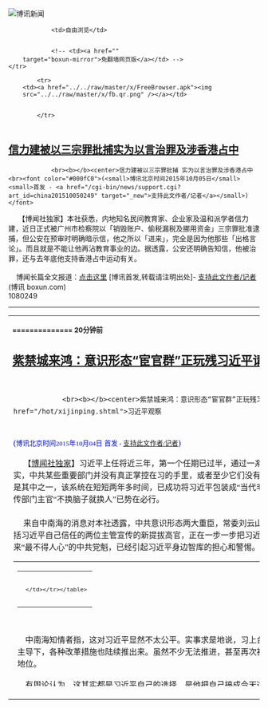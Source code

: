

<img src="../../raw/master/x/logo_40.gif" alt="博讯新闻"/>
<table>
    <tr>
                
                <td>自由浏览</td>
        
        
                <!-- <td><a href=""
        target="boxun-mirror">免翻墙网页版</a></td> -->
    </tr>
    
            <tr>
        <td><a href="../../raw/master/x/FreeBrowser.apk"><img
        src="../../raw/master/x/fb.qr.png" /></a></td>

        
            </tr>
</table>
<h2>
	<a href="http://www.boxun.com/news/gb/china/2015/10/201510050249.shtml" target="boxun-mirror">信力建被以三宗罪批捕实为以言治罪及涉香港占中</a>
</h2>
<p><tr>
<td class="F11" colspan="2" style="line-height:18pt; font-family:宋体; font-size: 12pt;padding:10px;border-top:0"> 

                <br><b></b><center>信力建被以三宗罪批捕 实为以言治罪及涉香港占中<br><font color="#000fC0">(<small>博讯北京时间2015年10月05日</small> <small>首发 - <a href="/cgi-bin/news/support.cgi?art_id=china201510050249" target="_new">支持此文作者/记者</a></small>)</font>
</center>
                <!--bodystart-->      【博闻社独家】本社获悉，内地知名民间教育家、企业家及温和派学者信力建，近日正式被广州市检察院以「销毁账户、偷税漏税及挪用资金」三宗罪批准逮捕，但公安在预审时明确暗示信，他之所以「进来」，完全是因为他那些「出格言论」。而且就是不能让他再沾教育事业的边。据透露，公安还明确告知信，他被治罪，还与去年底他支持香港占中运动有关。<br>
    <br>
    博闻长篇全文报道：<a href="http://bowenpress.com/news/bowen_23964.html">点击这里</a>
 [博讯首发,转载请注明出处]- <a href="/cgi-bin/news/support.cgi?art_id=china201510050249" target="_new">支持此文作者/记者</a><!--bodyend-->(博讯 boxun.com) <br><!----> 1080249       
<hr>
<table width="620"><tr><td>
<b></p>
<p>
	<small> ============== 20分钟前</small>
</p><h2>
	<a href="http://www.boxun.com/news/gb/china/2015/10/201510042159.shtml" target="boxun-mirror">紫禁城来鸿：意识形态“宦官群”正玩残习近平请看博讯热点：习近平观察</a>
</h2>
<p><tr>
<td class="F11" colspan="2" style="line-height:18pt; font-family:宋体; font-size: 12pt;padding:10px;border-top:0"> 

                <br><b></b><center>紫禁城来鸿：意识形态“宦官群”正玩残习近平<br><font color="blue" size="2">请看博讯热点：<a href="/hot/xijinping.shtml">习近平观察
</a></font><br><font color="#000fC0">(<small>博讯北京时间2015年10月04日</small> <small>首发 - <a href="/cgi-bin/news/support.cgi?art_id=china201510042159" target="_new">支持此文作者/记者</a></small>)</font>
</center>
                <!--bodystart-->      【<a href="http://bowenpress.com/news/bowen_23609.html">博闻社独家</a>】习近平上任将近三年，第一个任期已过半，通过一系列大刀阔斧式动作，似乎已大权在握，颇有“强势君主”之势，但其实，中共某些重要部门并没有真正掌控在习的手里，或者至少它们没有按习的思路配合贯彻新朝纲，而是帮倒忙式的添乱。比如宣传系统就是其中之一，该系统在短短两年多时间，已成功将习近平包装成“当代毛泽东”的化身，使习正向背离现代文明之路越走越远。对习来说，宣传部门主官“不换脑子就换人”已势在必行。<br>
    <br>
     来自中南海的消息对本社透露，中共意识形态两大重臣，常委刘云山和政治局委员、中宣部长刘奇葆，加上把持新华社的蔡名照，甚至包括习近平自己信任的两位主管宣传的新提拔高官，正在一步一步把习近平弄成“千古罪人”，至少目前已经在舆论上把习近平包装成六四以来“最不得人心”的中共党魁，已经引起习近平身边智库的担心和警惕。 
<table cellpadding="4" align="left" border="0" width="300" height="250"><tr><td>
<table cellpadding="2" cellspacing="0" border="0"><tr><td align="center" style="line-height:18pt; font-family:宋体; font-size: 10pt;padding:10px;border-top:0">

<!-- boxun.com_300x250_article-embed_chinese -->

<!-- boxun.com_300x250_article-embed_chinese -->
<div id="box006">
<script type="text/javascript">

</script>
</div>


     </td></tr></table>
</td></tr></table>
<br>
                       <br>
    中南海知情者指，这对习近平显然不太公平。实事求是地说，习上台以来严厉惩治贪污腐败，副部以上的老虎就抓了120多位，在他的主导下，各种改革措施也陆续推出来。虽然不少无法推进，甚至再次被利益集团劫持，但习近平还是不应该沦落到当今国际舆论中的小丑地位。<br>
    <br>
    有舆论认为，这其实都是习近平自己的选择，是他把自己搞成今天这副外强中干、名是改革开放实为毛泽东再世的样子，是咎由自取。不过，有接近习身边智库的知情者指，高层有不少严重违背民意、脱离现实的做法，其实是宣传部门自做主张搞出来的，变相让习背黑锅，玩残习近平。只不过，习也无法确定宣传部门的主官们，是惯性使然无心之失，还是有意为之旨在陷习近平于不义。<br>
    <br>
    知情者举例指，习身边有心腹智库认为，宣传部门对习近平的一些宣传吹捧，已经超出了当代国人的接受程度，倒退到40年前毛时代的水平，方式方法、遣词造句充斥溜须拍马之味，在当今时代不但起到效果，可能会适得其反。各种扑天盖地突出习近平的宣传既无技术含量，也无实际内容。一些用词造句直逼当年对毛泽东的吹捧。<br>
    <br>
    有习智库认为，且不说习毛不可同日而语，当今时民智已开，民众的文明程度和政治觉悟程度，又岂能用老套的宣传模式来扯高他们心目中的领袖地位？这样做的唯一作用是踩踏习近平，让他成为一介小丑式人物，“宣传部门不可能不知道这样做的后果，但为什么明知而要故意为之？”<br>
    <br>
     知情者指，今年以来，习近平被宣传部门塑造成极端的左棍与毛派，压制言论自由的刽子手。但门出台一系列规定，不放过最温和的批评者，甚至连那些“小骂大帮忙”的体制内开明人士都开始进行封杀，弄得肃杀一片。“习要求舆论不能失控是肯定的，但以这种方式控制舆论，岂不是等于政治自杀？”知情者引习智库指，所谓要求“守土有责”，是希望他们用脑筋、新思维、找到新办法，但没想到他们除了老一套还是老一套。“无怪乎习老板有时生气，会怒斥‘蠢！愚！’”<br>
    <br>
    知情者指，最近一段时间，连体制内的健康力量都开始质疑习近平是否在“向左转”，或者他本来就是毛泽东的徒子徒孙。习智库认为，这可能也正是主管宣传的官员，尤其是中宣部长刘奇葆、新华社长蔡名照所乐于看到的。“他们能力有限，又很在乎自己的乌纱，采取宁左勿右的传统手法，应付习近平。”<br>
    <br>
    知情者引习智库认为，宣传部门的主官利用习近平的头脑发热，极度控制舆论，在短短两年多时间，让中国的知识界和文化对习近平感到寒心，对习要退回到极权毛时代的做法感到害怕，这样搞下去几乎可以肯定，习近平第一个任期结束，中国的思想文化界不但没有春天，只会是万马齐喑，知识界或道路以目。<br>
    <br>
     这种情况至少在国际舆论上已经反映出来了，尽管宣传部门净选一些西方吹捧中国和中国领导人的好听的东西对内传播，但大家都明白，习近平在国际上已经失去上台初的光环。这次习近平对美国进行国事访问，美方历数的人权问题，包括律师被肃整、打压不同政见人士等，使习近平受到的压力，比前任胡锦涛、江泽民受到的压力还要大。<br>
    <br>
    知情者指，中共宣传部门利用极端左派，把持话语权，垄断甚至劫持、歪曲对习近平各项政策与思想的解读。最显著的例子的就是对“中国梦”与“二十四字社会主义核心价值观”的解读，宣传部门先后花费上百亿在全国推广，结果一些使用的人，竟然是极端左派与投机分子，甚至是对邓小平、习仲勋改革元老们怀仇视的。<br>
    <br>
    中宣部对“中国梦”与“二十四字社会主义核心价值观”的解读和宣讲，竟然是由被内地社会视为极左势力一清、司马平邦、刘加民、司马南这些人，他们把这两大理论扭曲，对其中所含的公平、自由、法治、民主进行歪曲、诬蔑与侮辱。宣传部门主管对此视若无闻，于是，习近平的这两个理论，被标贴成为幼稚可笑、肤浅之极的笑话。<br>
    <br>
    弊端还不止这些。对网络舆论的控制也是十分落后愚昧，利用所谓“群众”对言论稍微不合他们意的公知与线民进行围攻、举报，然后宣传部门及时地在“群众举报下”对敢言者进行打击报复。甚至创造发明了让“问题人士”未经审判就先在央视镜头下“认错认罪”的严重违反法律的做法。受到中外法律界和社会各界的严重质疑和垢病。<br>
    <br>
     宣传部门对舆论的控制还得到了公安国保等“专政维稳力量”的配合。宣传与政法双剑合璧，一方控制舆论，江胡时代可以公开讨论的议题全部变成敏感话题，一方面，公安加紧抓捕言论犯罪分子，并以各种名目迫害知识份子，几乎达到了习仲勋因一本小说受到十多年迫害以来最严厉的程度。<br>
    <br>
    知情者指，习近平要做大事，控制舆论是可以理解的，但控制到这个程度，恐怕是海内外稍微有良心有知识有眼光者所难以接受。现在海内外知识界愿意为习近平的中国梦背书者越来越少，对此习本人当然不知道，因为掌管宣传的宦官们为他营造了“顺天时报”：把网上所有不利的言论全部删除，让习近平以为全国人民越来越爱戴他了！ <br>
    <br>
    知情者表示，习近平身边的智库们是清醒的，他们相信以习的能力，可以达到邓小平甚至毛泽东那样的历史地位，但他们不希望习重蹈毛泽东的覆辙，问题是，他们对习本人的影响也是有限的，原因就在于在习和这些智库门之间，横亘着刘云山、刘奇葆、蔡名照这些重要宦官，“也许习是清醒的，只是无奈于暂时无法取代他们，所以外界有理由相信，宣传系统‘不换脑子就换人’的那一天，很快将会来到。”
 [博讯首发,转载请注明出处]- <a href="/cgi-bin/news/support.cgi?art_id=china201510042159" target="_new">支持此文作者/记者</a><!--bodyend-->(博讯 boxun.com) <br><!----> 2192159       
<hr>
<table width="620"><tr><td>
<b></p>
<p>
	<small> ============== 1天前</small>
</p><h2>
	<a href="http://www.boxun.com/news/gb/china/2015/10/201510020951.shtml" target="boxun-mirror">中共军改：四大战区指挥中心确定习近平重新点将全军将领请看博讯热点：习近平观察</a>
</h2>
<p><tr>
<td class="F11" colspan="2" style="line-height:18pt; font-family:宋体; font-size: 12pt;padding:10px;border-top:0"> 

                <br><b></b><center>中共军改：四大战区指挥中心确定 习近平重新点将全军将领<br><font color="blue" size="2">请看博讯热点：<a href="/hot/xijinping.shtml">习近平观察
</a></font><br><font color="#000fC0">(<small>博讯北京时间2015年10月02日</small> <small>首发 - <a href="/cgi-bin/news/support.cgi?art_id=china201510020951" target="_new">支持此文作者/记者</a></small>)</font>
</center>
                <!--bodystart-->      【博闻社独家】中共军队改革步伐声再度响起。军方消息人士对本社透露，因习近平出访美国一度放缓的军队改革进程将再度加快，军委四总部、七大军区已做好了「打散重组」的准备。全军中高级将领正接受军纪委的统一清查和审计，再交军委主席习近平重新点将任命。全国四大战区范围和指挥所所在地已确定。全军情报机构将收归总部统一指挥。<br>
    <img src="/news/images/2015/10/201510020951china1.jpg" alt="中共军改：四大战区指挥中心确定 习近平重新点将全军将领"><p><br>
    军方消息人士对本社指，军改方案在9月中已下发至各大军区、各兵种和武警总部，由于受到一些阻力，以及军委主席习近平要对美国进行国事访问，方案没有继续往下传达。但习外访任务结束后，中央军委深改小组已决定，十.一国庆长假一过，军改方案将在更广的范围内传达，甚至不排除对社会公布。<br>
    <br>
    消息指，军改最重要的是人事安排，也是全军将领最关注的问题。这将是一次由习近平主席亲自操盘、没有任何外来阻力和影响力的大洗牌，目前全军中高级将领正接受军纪委和总政治部联合清查和审计，这项工作将在今年十一月前完成，然后通过审查的将领名单将提交中央军委深改小组，由军委领导考虑具体任职。<br>
    <br>
    <img src="/news/images/2015/10/201510020951china2.jpg" alt="中共军改：四大战区指挥中心确定 习近平重新点将全军将领"></p>
<p><br>
    此次军改，也是习近平对全军将领重新任命点将的过程<br>
    <br>
    消息指，习近平在9.3大阅兵上宣告裁军30万后，对军队内部特别是军官群体确产生了一些消极的影响，为此中央军委已下发了通知，明确此波裁军的军官，以适龄退休退役为主，尽量减少中青年干部军官的流失，以保证军队的年轻化和战斗力。<br>
    <br>
    据了解，七大军区撤消后全国划分为东、西、南、北四大战区，战区的管辖范围和指挥部所在地已确定，其中，东部战区辖原南京军区、济南军区范围，指挥所设在南京。西部战区辖原兰州军区、成都军区范围，指挥所设在成都。南部战区辖原广州军区及南京军区部份范围，指挥所在广州。北部战区辖原沈阳军区和北京军区范围，指挥中心在北京。<br>
    <br>
    本社早前已披露，四大战区并不管部队，所有军队平时都由总部指挥，即陆军总部、海军总部和空军总部，三军总部分别成立自己的军种指挥司令部，但战区设联合司令部，战时则由联合司令部对辖区的陆海空三军指挥调度，将部队平时的军种建设和作战的联合使用分开。<br>
    <br>
    消息指，军改方案同时明确，改革后军队的情报机构将收权，统一由军委总部领导，改变现在总参、总政、总装以及各大军区都有情报部门，都在从事情报收集工作、政出多头的局面。<br>
    <img src="/news/images/2015/10/201510020951china3.jpg" alt="中共军改：四大战区指挥中心确定 习近平重新点将全军将领"></p>
<p><br>
    至于中央军委原有四总部，现已明确总后勤部和总装备部合并，更名为后勤保障部。总参谋部将仿照美国的参谋长联席会议，升格为由各兵种将领组成、为中央军委主席提供决策参考的军事智囊式机构。军委原有的各部，变为中央军委机关的内设职能部门(作战部、政治部、后勤部)，不作为―个层级。<br>
    <br>
    军方消息指，这次军改核心重任是军委总部的变革，而总部又是高级将领云集之地，改革必定触动大部份将领的利益，遇到阻力是可以想象的。为此，《解放军报》9月29日专门发表评论员文章《改革，主动轮要带动从动轮》，明确提出这次军队改革不是小修小补，而是军队管理和作战的中枢神经大变革。<br>
    <br>
    评论指，这次深化国防和军队改革千头万绪，但领导指挥体制是重中之重。现代战争需要高效的指挥体制。这次改革把领导指挥体制作为重点，重在优化军委总部领导机关职能配置和机构设置，重在完善各军兵种领导管理体制，重在调整机关职能、指挥权限、组织结构、部门利益，解决的是脖子以上的问题。<br>
    <br>
    文章警告，改革阵痛和震荡效应将会逐步显现。各级机关和领导干部要带头听从指挥、服从命令，带头顾全大局、维护团结，带头恪尽职守、遵规守纪，以实际行动营造理解改革、支持改革、参与改革的良好氛围，确保改革顺利推进，努力向党和人民交出一份合格答卷。
 [博讯首发,转载请注明出处]- <a href="/cgi-bin/news/support.cgi?art_id=china201510020951" target="_new">支持此文作者/记者</a><!--bodyend-->(博讯 boxun.com) <br><!-- http://upload.bx.tl/news/temp13/201510011749521.jpg http://upload.bx.tl/news/temp13/201510011749522.jpg http://upload.bx.tl/news/temp13/201510011749523.jpg--> 350951       
</p>
<hr>
<table width="620"><tr><td>
<b></p>
<p>
	<small> ============== 3天前</small>
</p><h2>
	<a href="http://www.boxun.com/news/gb/china/2015/10/201510010059.shtml" target="boxun-mirror">独家:广西爆炸为报复嫌犯曾被劳教真容曝光(含视频)请看博讯热点：爆炸等天灾人祸</a>
</h2>
<p><tr>
<td class="F11" colspan="2" style="line-height:18pt; font-family:宋体; font-size: 12pt;padding:10px;border-top:0"> 

                <br><b></b><center>独家:广西爆炸为报复 嫌犯曾被劳教真容曝光(含视频)<br><font color="blue" size="2">请看博讯热点：<a href="/hot/explosion.shtml">爆炸等天灾人祸
</a></font><br><font color="#000fC0">(<small>博讯北京时间2015年10月01日</small> <small>首发 - <a href="/cgi-bin/news/support.cgi?art_id=china201510010059" target="_new">支持此文作者/记者</a></small>)</font>
</center>
                <!--bodystart-->      【博闻社独家】广西柳州柳城县今日发生连环爆炸案，导致至少60死伤。本报获悉，连环爆炸的嫌犯是当地人，壮族，33岁，曾被当局送劳教，出来后大报复，针对政府、公共机构等，已被当局拘捕。至于其作案报复的具体动机，有消息指与当局强拆有关。本社正继续了解中。因明天即中共建政66周年庆典，加上案涉报复官方，中宣部今晚下令各媒体把本案从网站头条全部撤下，严禁炒作。<br>
    <br>
     本社获悉，嫌犯共制作了70多个邮包炸弹，通过申通快递邮寄，使用了触发式的引爆装置，即只要打开邮包即会爆炸，结果只有17个被打开引爆，其余因没被打开，以及当地公安及时用手机短信等通知市民，没致爆炸。这些邮包炸弹现已被当地公安收缴。嫌犯作案后并没逃跑，而是在家坐以待捕。 
<table cellpadding="4" align="left" border="0" width="300" height="250"><tr><td>
<table cellpadding="2" cellspacing="0" border="0"><tr><td align="center" style="line-height:18pt; font-family:宋体; font-size: 10pt;padding:10px;border-top:0">

<!-- boxun.com_300x250_article-embed_chinese -->

<!-- boxun.com_300x250_article-embed_chinese -->
<div id="box006">
<script type="text/javascript">

</script>
</div>


     </td></tr></table>
</td></tr></table>
<br>
                       <br>
    本社获悉，33岁的韦姓嫌犯前不久刚从劳教中心获释，他被捕后已向公安坦承，制造此次惊天大事件是要报复当局以及司法不公。本社消息未能透露韦男所遇冤案为何，但当地有网民在微博透露，柳城县为搞城市建设修广场，早前大肆强拆民居，曾遭民众暴力抗拒，后有部份人被当局司法制裁。肇事者或为其中之一。<br>
    <br>
    据了解，由于案件敏感，又是国庆节前夕，北京当局高度关注，公安部刑侦局今天傍晚即派员飞广西，会同广西公安厅刑侦人员赴柳城了解案情，公安部同时通告各地公安部门，国庆前夕要加强戒备防范，切实做好国庆节安全防范工作。<br>
    <br>
     而中宣部今天傍晚紧急通告各地各网站：<b>关于广西柳城县爆炸一事，只允许转发新华社等权威媒体消息，不得自采自编，不得编发微博微信消息、不得开设专题、不得视频直播，违者立即纠正，一律删除。新闻客户端、手机WAP网站照此执行。互动环节一律不得炒作、集纳、推荐。</b><br>
    <br>
    <a href="http://bowenpress.com/news/bowen_23137.html">博闻社全文报道</a><br>
    <br>
    －
 [博讯首发,转载请注明出处]- <a href="/cgi-bin/news/support.cgi?art_id=china201510010059" target="_new">支持此文作者/记者</a><!--bodyend-->(博讯 boxun.com) <br><!----> 4870059       
<hr>
<table width="620"><tr><td>
<b></p>
<p>
	<small> ============== 4天前</small>
</p><h2>
	<a href="http://www.boxun.com/news/gb/intl/2015/09/201509301120.shtml" target="boxun-mirror">王兰青遭欢迎习近平的队伍殴打反被当作精神病请看博讯热点：习近平访美</a>
</h2>
<p><tr>
<td class="F11" colspan="2" style="line-height:18pt; font-family:宋体; font-size: 12pt;padding:10px;border-top:0"> 

                <br><b></b><center>王兰青遭欢迎习近平的队伍殴打 反被当作精神病<br><font color="blue" size="2">请看博讯热点：<a href="/hot/xjpvisitingUSA.shtml">习近平访美
</a></font><br><font color="#000fC0">(<small>博讯北京时间2015年9月30日</small> <small>首发 - <a href="/cgi-bin/news/support.cgi?art_id=intl201509301120" target="_new">支持此文作者/记者</a></small>)</font>
</center>
                <!--bodystart-->      <br>
    <br>
    2015年9月27日中午12点前后，来自河北保定的女访民王兰青在纽约华尔道夫习近平途径之路，误入欢迎习近平的五星红旗的队伍，结果被群起攻击打晕在地。奇怪的是，纽约警察将王兰青上铐，带进了救护车，对打人者未有任何警告和干预。从视频可以看出，王兰青被警察拖起时人事不省，后来才恢复知觉，开始喊口号。警察拖走她时，五星红旗人群哄笑。<br>
    <br>
    博讯记者在9月29日拨打王兰青的姐姐的电话，获知王兰青后来被带到长老会的康奈尔医院，警察甚至给王兰青开了一张传票，但后来在医院却把这场传票弄丢了。<br>
    <br>
    在医院经过检查发现王兰青神经有损伤，由于王兰青说中文，警察听不懂她说话，警察把她当精神病人看待。<br>
    <br>
    为此，28日下午四点，王兰青的姐姐赶到医院后，于28日晚上八点左右将王兰青接了出来。<br>
    <br>
    王兰青的姐姐还向博讯记者透露，在王兰青被打时，欢迎习近平的队伍用五星红旗蒙着王兰青的头打，所以被打晕倒地。<br>
    <br>
    <iframe width="600" height="360" src="https://www.youtube.com/embed/nx-jweQvvew" frameborder="0" allowfullscreen></iframe>
 [博讯首发,转载请注明出处]- <a href="/cgi-bin/news/support.cgi?art_id=intl201509301120" target="_new">支持此文作者/记者</a><!--bodyend-->(博讯 boxun.com) <br><!----> 2591120       
<hr>
<table width="620"><tr><td>
<b></p>
<p>
	<small> ============== 5天前</small>
</p><h2>
	<a href="http://www.boxun.com/news/gb/china/2015/09/201509292318.shtml" target="boxun-mirror">视频、多图：杭州审判中国民主党，维权人士冒雨声援，梁丽婉电动车被抢</a>
</h2>
<p><tr>
<td class="F11" colspan="2" style="line-height:18pt; font-family:宋体; font-size: 12pt;padding:10px;border-top:0"> 

                <br><b></b><center>视频、多图：杭州审判中国民主党，维权人士冒雨声援，梁丽婉电动车被抢<br><font color="#000fC0">(<small>博讯北京时间2015年9月29日</small> <small>首发 - <a href="/cgi-bin/news/support.cgi?art_id=china201509292318" target="_new">支持此文作者/记者</a></small>)</font>
</center>
                <!--bodystart-->     <br>
    <iframe src="https://player.vimeo.com/video/140788003" width="500" height="889" frameborder="0" webkitallowfullscreen mozallowfullscreen allowfullscreen></iframe> <p><a href="https://vimeo.com/140788003">1443531455257</a> from <a href="https://vimeo.com/boxun">boxun</a> on <a href="https://vimeo.com">Vimeo</a>.</p>
<br>
    <br>
    杭州国宝警察绑架金季民<br>
    <br>
    2015年9月29日的上午和下午，杭州市中级人民法院开庭审理中国民主党成员陈树庆和吕耿松颠覆国家政权案。众多的维权人士冒着台风和暴雨前往声援。由于其他民主党成员和从事民主的人士当局早已经提前采取了措施（有的被旅游，有的被控制），只有这些长年为自己案子奔波并且经常得到民主人士帮助的维权人士勇敢地前往。但法院严密控制，不让这些人进去。大家围聚在法院门口，声援抗议。<br>
    <br>
    <img src="/news/images/2015/09/201509292318china1.jpg" alt="视频、多图：杭州审判中国民主党，维权人士冒雨声援，梁丽婉电动车被抢"><p><br>
    <img src="/news/images/2015/09/201509292318china2.jpg" alt="视频、多图：杭州审判中国民主党，维权人士冒雨声援，梁丽婉电动车被抢"></p>
<p><br>
    <img src="/news/images/2015/09/201509292318china3.jpg" alt="视频、多图：杭州审判中国民主党，维权人士冒雨声援，梁丽婉电动车被抢"></p>
<p><br>
    <img src="/news/images/2015/09/201509292318china4.jpg" alt="视频、多图：杭州审判中国民主党，维权人士冒雨声援，梁丽婉电动车被抢"></p>
<p><br>
    <img src="/news/images/2015/09/201509292318china5.jpg" alt="视频、多图：杭州审判中国民主党，维权人士冒雨声援，梁丽婉电动车被抢"></p>
<p><br>
    <img src="/news/images/2015/09/201509292318china6.jpg" alt="视频、多图：杭州审判中国民主党，维权人士冒雨声援，梁丽婉电动车被抢"></p>
<p><br>
    <img src="/news/images/2015/09/201509292318china7.jpg" alt="视频、多图：杭州审判中国民主党，维权人士冒雨声援，梁丽婉电动车被抢"></p>
<p><br>
    <img src="/news/images/2015/09/201509292318china8.jpg" alt="视频、多图：杭州审判中国民主党，维权人士冒雨声援，梁丽婉电动车被抢"></p>
<p><br>
    <br>
    梁丽婉电动车被抢走<br>
    <br>
    在秋涛路的立交桥下面，早已经埋伏在此的交通警察，看见梁丽婉和徐桂珠骑电动车过来,十几个人一拥而上，借口没有带车辆执照，强行将电动车抢走。梁丽婉和徐桂珠见状明白他们是故意找茬，真实用心是阻拦她们前往法院。于是她们不要车辆，冒着风雨步行到法院，与其他维权人士会合。<br>
    <br>
    <img src="/news/images/2015/09/201509292318china9.jpg" alt="视频、多图：杭州审判中国民主党，维权人士冒雨声援，梁丽婉电动车被抢"></p>
<p><br>
    <img src="/news/images/2015/09/201509292318china10.jpg" alt="视频、多图：杭州审判中国民主党，维权人士冒雨声援，梁丽婉电动车被抢"></p>
<p><br>
    <br>
    众人表示，杭州的公安当局真是流氓到家了，非法审判民主人士，又怕别人知道，还要抓人抢车。<br>
    <br>
    `
 [博讯首发,转载请注明出处]- <a href="/cgi-bin/news/support.cgi?art_id=china201509292318" target="_new">支持此文作者/记者</a><!--bodyend-->(博讯 boxun.com) <br><!-- http://upload.bx.tl/news/temp13/201509290705431.jpg http://upload.bx.tl/news/temp13/201509290705432.jpg http://upload.bx.tl/news/temp13/201509290705433.jpg http://upload.bx.tl/news/temp13/201509290705434.jpg http://upload.bx.tl/news/temp13/201509290705435.jpg http://upload.bx.tl/news/temp13/201509290705436.jpg http://upload.bx.tl/news/temp13/201509290705437.jpg http://upload.bx.tl/news/temp13/201509290705438.jpg http://upload.bx.tl/news/temp13/201509290708011.jpg http://upload.bx.tl/news/temp13/201509290708012.jpg--> 752318       
</p>
<hr>
<table width="620"><tr><td>
<b></p>
<p>
	<small> ============== 6天前</small>
</p><h2>
	<a href="http://www.boxun.com/news/gb/intl/2015/09/201509290355.shtml" target="boxun-mirror">习近平和彭丽媛座驾被截视频分析请看博讯热点：习近平访美</a>
</h2>
<p><tr>
<td class="F11" colspan="2" style="line-height:18pt; font-family:宋体; font-size: 12pt;padding:10px;border-top:0"> 

                <br><b></b><center>习近平和彭丽媛座驾被截视频分析<br><font color="blue" size="2">请看博讯热点：<a href="/hot/xjpvisitingUSA.shtml">习近平访美
</a></font><br><font color="#000fC0">(<small>博讯北京时间2015年9月29日</small> <small>首发 - <a href="/cgi-bin/news/support.cgi?art_id=intl201509290355" target="_new">支持此文作者/记者</a></small>)</font>
</center>
                <!--bodystart-->      <br>
    <br>
    博讯记者西诺刚刚接到一个在9月25日堵截习近平车队的视频，通过该视频可以清楚地获知，习近平和彭丽媛座驾被一位身穿浅色上衣和蓝色裤子浅色鞋子的妇女堵截。<br>
    <br>
    视频开始有10辆摩托车队开道，这显示是国家级元首待遇的车队，当视频在29秒时刻，在车辆行驶方向的左侧有一位妇女站在一个悬挂3种旗帜的电线杆下，第32秒钟时这位妇女手里抓了一份材料开始向马路中间靠拢，第34秒当一辆白色保安车开过时，这位妇女开始加速冲向快速行驶的车队，第36秒钟这位妇女到达第一辆凯迪拉克车尾部，第40秒钟这位妇女将第二辆凯迪拉克车截停，这位妇女将该车逼向右侧停下，后续车陆续也停下，第42秒这位妇女钻到车子底下，同时马路左侧出现一位穿红色服装梳马尾辫，带着腰带的女青年（李焕君），在她身旁的警察摆出姿势防止进入马路。第44秒警察过来抓住截车妇女，一条警犬也在协助，随后警察将该妇女拖向马上左侧，警犬也加入拖人行动，第48秒，该妇女被拖入左侧人行道，同时访民郭红出现并鼓掌叫好。第49秒第二辆被截的凯迪拉克开始启动离开，第50秒一位手持雪山狮子旗的藏人在左侧观看。第53秒访民安子新手持照相机在拍摄现场照片。第57秒一辆浅灰色的福特车跟随3辆警车后驶过。1分11秒访民杭浩东和湖北女访民出现在马路左侧，马路行驶的警卫车飞速通过，1分18秒最后一辆警车通过现场。<br>
    <br>
    经过记者对马永田服饰的检查，证明这个视频中的截车妇女就是马永田。<br>
    <br>
    经比较现场截住的是习近平的座驾<br>
    <br>
    <img src="/news/images/2015/09/201509290355intl1.jpg" alt="习近平和彭丽媛座驾被截视频分析"><p><br>
    <br>
    这是马永田截住的凯迪拉克车<br>
    <br>
    <img src="/news/images/2015/09/201509290355intl2.jpg" alt="习近平和彭丽媛座驾被截视频分析"></p>
<p><br>
    <br>
    这是网站上透露的习的车子<br>
    <img src="/news/images/2015/09/201509290355intl3.jpg" alt="习近平和彭丽媛座驾被截视频分析"></p>
<p><br>
    <br>
    这是现场的福特车<br>
    <br>
    <img src="/news/images/2015/09/201509290355intl4.jpg" alt="习近平和彭丽媛座驾被截视频分析"></p>
<p><br>
    这是网站上宣传的彭丽媛的福特车<br>
    <br>
    再根据马永田事后的追溯，可以判定，在21街和E街的交口处，由马永田截住了习近平和彭丽媛的座驾。<br>
    <br>
    博讯记者西诺 纽约报道。
 [博讯首发,转载请注明出处]- <a href="/cgi-bin/news/support.cgi?art_id=intl201509290355" target="_new">支持此文作者/记者</a><!--bodyend-->(博讯 boxun.com) <br><!-- http://upload.bx.tl/news/temp13/201509281152491.jpg http://upload.bx.tl/news/temp13/201509281152492.jpg http://upload.bx.tl/news/temp13/201509281152493.jpg http://upload.bx.tl/news/temp13/201509281152494.jpg--> 3230355       
</p>
<hr>
<table width="620"><tr><td>
<b></p>
<p>
	<small> ============== 6天前</small>
</p><h2>
	<a href="http://www.boxun.com/news/gb/china/2015/09/201509290400.shtml" target="boxun-mirror">傅政华掌610办实为靠边站公安国安将改组/紫禁城来鸿</a>
</h2>
<p><tr><td class="F11" colspan="2" style="line-height:18pt; font-family:宋体; font-size: 12pt;padding:10px;border-top:0"> 

                <br><b></b><center>傅政华掌610办实为靠边站 公安国安将改组/紫禁城来鸿<br><font color="#000fC0">(<small>博讯北京时间2015年9月29日</small> <small>首发 - <a href="/cgi-bin/news/support.cgi?art_id=china201509290400" target="_new">支持此文作者/记者</a></small>)</font>
</center>
                <!--bodystart-->      <br>
    <br>
     【博闻社独家】9月26日，《新疆日报》报道中央代表团出席新疆自治区成立60周年庆祝活动时，透露公安部副部长傅政华第一身份是“中央610办公室主任”，从而爆光傅政华已接掌“610办”这个正部级机构。外界有分析认为这或显示傅政华获重用，但北京消息对本社指，傅的职位安排非但不是升官，反而是靠边站，在习近平的政法团队他已完全失势，只等平安退休了。消息指，下月五中全会后，中共公安、国安等政法部门将大改组。 
<table cellpadding="4" align="left" border="0" width="300" height="250"><tr><td>
<table cellpadding="2" cellspacing="0" border="0"><tr><td align="center" style="line-height:18pt; font-family:宋体; font-size: 10pt;padding:10px;border-top:0">

<!-- boxun.com_300x250_article-embed_chinese -->

<!-- boxun.com_300x250_article-embed_chinese -->
<div id="box006">
<script type="text/javascript">

</script>
</div>


     </td></tr></table>
</td></tr></table>
<br>
                       <br>
    接近中南海的消息人士对本社透露，过去两年多外界一直传傅政华在习近平拿下周永康、令计划的行动中立功，因而获习近平重用，从北京市公安局长升到公安部副部长、随后又成为公安部党委副书记，官居正部级，外界看好其仕途，视之为中共政法界的“明日之星”，甚至认为未来或会接掌公安部。<br>
    <br>
    中共政法部门将大改组<br>
    <br>
    不过，北京知情者对本社指，傅政华在中共拿下周永康、令计划的“反腐败大计中”有立功表现不假，主要是他在主掌北京市公安局时，于2012年3月18日令计划的儿子令谷在北京城区驾法拉利</td></tr></p>
<p>
	<small> ============== 6天前</small>
</p><h2>
	<a href="http://www.boxun.com/news/gb/china/2015/09/201509280408.shtml" target="boxun-mirror">习近平访美：第一千金习明泽随团藏身工作人员列请看博讯热点：习近平访美</a>
</h2>
<p><tr>
<td class="F11" colspan="2" style="line-height:18pt; font-family:宋体; font-size: 12pt;padding:10px;border-top:0"> 

                <br><b></b><center>习近平访美：第一千金习明泽随团藏身工作人员列<br><font color="blue" size="2">请看博讯热点：<a href="/hot/xjpvisitingUSA.shtml">习近平访美
</a></font><br><font color="#000fC0">(<small>博讯北京时间2015年9月28日</small> <small>首发 - <a href="/cgi-bin/news/support.cgi?art_id=china201509280408" target="_new">支持此文作者/记者</a></small>)</font>
</center>
                <!--bodystart-->      【博闻社独家】当地时间26日下午，中国国家主席习近平结束其对美国的首次国事访问，转到纽约出席联合国70周年活动。习此次访美内幕多多，其中一个鲜为人知的是，习近平和彭丽媛夫妇的千金女儿习明泽，也在随团成员中，名列随图翻译名单，参与对自己父母访美的形象包装策划。由于她使用化名，而且极为低调，以致连中方代表团中，知之亦甚少。<br>
    <br>
     来自随习访美中方代表团的消息告诉本社，中国第一千金习明泽这次随父母亲访美，是以中国外交部翻译室随团翻译的名义，而且用了化名。习明泽中学就读浙江外国语学校，该校为中国外交部培养了众多翻译人才。习明泽大学读浙江大学外语学院英文翻译专业，一年后即赴美国哈佛大学留学，直到父亲习近平接掌中国后，2014年她才回国。 
<table cellpadding="4" align="left" border="0" width="300" height="250"><tr><td>
<table cellpadding="2" cellspacing="0" border="0"><tr><td align="center" style="line-height:18pt; font-family:宋体; font-size: 10pt;padding:10px;border-top:0">

<!-- boxun.com_300x250_education-article-embed_chinese -->
<div id="box011">
<script type="text/javascript">

</script>
</div>


     </td></tr></table>
</td></tr></table>
<br>
                       <br>
    消息指，习近平夫妇从孩子读中学开始，就是按未来当英文翻译的目的培养习明泽的，故她的英文水平完全够格成为中国外交部翻译室一员。但目前不知道她是否属于外交部正式员工。不过，她已经不是第一次参与为父母亲外出考察访问做形象策划。其中一次被公开的，是今年初习近平带妻子彭丽媛回他当年插队的陕西延安梁家河村访旧，当时习明泽就陪伴在侧，且为父母亲拍照，虽有保镖为她挡驾，禁止任何人拍她的照片，但还有是人将她在场的消息在网上捅了出去。<br>
    消息指，习近平视女儿为掌上明珠，这次对美国的国事访问是否要带女儿，习一度颇费踌躇，最后是中办主任栗战书拍板做出安排，而且采取高保密措施，代表团只有少数成员得知习千金跟团。由于习明泽已多次随父母外出，此次习近平访美，可谓习明泽毕业后最重要的「习作」，但她全程只居幕后，加上中办主任特别交待，知情者对此守口如瓶。<br>
    <br>
    消息人士告诉本社，（全文<a href="http://bowenpress.com/news/bowen_22262.html">请点击这里</a>）
 [博讯首发,转载请注明出处]- <a href="/cgi-bin/news/support.cgi?art_id=china201509280408" target="_new">支持此文作者/记者</a><!--bodyend-->(博讯 boxun.com) <br><!----> 260408       
<hr>
<table width="620"><tr><td>
<b></p>
<p>
	<small> ============== 7天前</small>
</p><h2>
	<a href="http://www.boxun.com/news/gb/china/2015/09/201509280404.shtml" target="boxun-mirror">视频：王兰青被欢迎习近平的队伍打晕反被警察铐走请看博讯热点：习近平访美</a>
</h2>
<p><tr>
<td class="F11" colspan="2" style="line-height:18pt; font-family:宋体; font-size: 12pt;padding:10px;border-top:0"> 

                <br><b></b><center>视频：王兰青被欢迎习近平的队伍打晕 反被警察铐走<br><font color="blue" size="2">请看博讯热点：<a href="/hot/xjpvisitingUSA.shtml">习近平访美
</a></font><br><font color="#000fC0">(<small>博讯北京时间2015年9月28日</small> <small>首发 - <a href="/cgi-bin/news/support.cgi?art_id=china201509280404" target="_new">支持此文作者/记者</a></small>)</font>
</center>
                <!--bodystart-->       <iframe width="560" height="315" src="https://www.youtube.com/embed/nx-jweQvvew" frameborder="0" allowfullscreen></iframe><br>
    <br>
    【博闻社独家】纽约当地时间9月27日中午12点前后，来自河北保定的女访民王兰青在华尔道夫习近平途径之路，误入欢迎习近平的五星红旗的队伍，结果被群起攻击打晕在地。奇怪的是，纽约警察将王兰青上铐，带进了救护车，对打人者未有任何警告和干预。从视频可以看出，王兰青被警察拖起时人事不省，后来才恢复知觉，开始喊口号。警察拖走她是，五星旗人群哄笑（一个有尊严、文明的民族，即使在战场，对伤员被拖走也不应该哄笑，五星旗群体的行为展示出这个群体是多么的愚昧和残暴）<br>
    视频为赵岩拍摄和提供。
 [博讯首发,转载请注明出处]- <a href="/cgi-bin/news/support.cgi?art_id=china201509280404" target="_new">支持此文作者/记者</a><!--bodyend-->(博讯 boxun.com) <br><!----> 2350404       
<hr>
<table width="620"><tr><td>
<b></p>
<p>
	<small> ============== 7天前</small>
</p><h2>
	<a href="http://www.boxun.com/news/gb/intl/2015/09/201509281416.shtml" target="boxun-mirror">马永田拦截习近平、彭丽媛的视频曝光请看博讯热点：习近平访美</a>
</h2>
<p><tr>
<td class="F11" colspan="2" style="line-height:18pt; font-family:宋体; font-size: 12pt;padding:10px;border-top:0"> 

                <br><b></b><center>马永田拦截习近平、彭丽媛的视频曝光<br><font color="blue" size="2">请看博讯热点：<a href="/hot/xjpvisitingUSA.shtml">习近平访美
</a></font><br><font color="#000fC0">(<small>博讯北京时间2015年9月28日</small> <small>首发 - <a href="/cgi-bin/news/support.cgi?art_id=intl201509281416" target="_new">支持此文作者/记者</a></small>)</font>
</center>
                <!--bodystart-->     <iframe width="560" height="315" src="https://www.youtube.com/embed/ycH_WIQLA-0" frameborder="0" allowfullscreen></iframe><br>
    <br>
    【博闻社】本社获取的这段视频，从远处拍到访民马永田在华盛顿拦截习近平、彭丽媛车队的全过程。<br>
    <br>
    视频由拍摄者给博讯记者西诺，当事人要求不公开名字。<br>
    <br>
    <a href="/news/gb/intl/2015/09/201509280311.shtml">马永田亲述访民拦截习近平车队完整经过</a><br>
    <br>
    习近平访美期间，各站现场都有大量视频传给博讯，对此，特别感谢赵岩、艾布拉和各界拍摄的朋友们。因博讯资源有限，团队需要改进，我们对现场访民等采访跟踪不足，有些信息来不及核实，有些失误，希望各界谅解。也感谢西诺快速收发视频等信息。希望大家求同存异，在细节问题上不必有情绪，欢迎直接给博讯指出问题，以及促使博讯改进。
 [博讯首发,转载请注明出处]- <a href="/cgi-bin/news/support.cgi?art_id=intl201509281416" target="_new">支持此文作者/记者</a><!--bodyend-->(博讯 boxun.com) <br><!----> 2571416       
<hr>
<table width="620"><tr><td>
<b></p>
<p>
	<small> ============== 7天前</small>
</p><h2>
	<a href="http://www.boxun.com/news/gb/intl/2015/09/201509270035.shtml" target="boxun-mirror">视频：赵岩细说“拦习近平车告御状现象”请看博讯热点：习近平访美</a>
</h2>
<p><tr>
<td class="F11" colspan="2" style="line-height:18pt; font-family:宋体; font-size: 12pt;padding:10px;border-top:0"> 

                <br><b></b><center>视频：赵岩细说“拦习近平车 告御状现象”<br><font color="blue" size="2">请看博讯热点：<a href="/hot/xjpvisitingUSA.shtml">习近平访美
</a></font><br><font color="#000fC0">(<small>博讯北京时间2015年9月27日</small> <small>首发 - <a href="/cgi-bin/news/support.cgi?art_id=intl201509270035" target="_new">支持此文作者/记者</a></small>)</font>
</center>
                <!--bodystart-->      赵岩是纽约时报前中国问题研究员、博讯特约记者，他目前在华盛顿：<br>
    <iframe width="560" height="315" src="https://www.youtube.com/embed/mhxjShw_EWY" frameborder="0" allowfullscreen></iframe>
 [博讯首发,转载请注明出处]- <a href="/cgi-bin/news/support.cgi?art_id=intl201509270035" target="_new">支持此文作者/记者</a><!--bodyend-->(博讯 boxun.com) <br><!----> 1000035       
<hr>
<table width="620"><tr><td>
<b></p>
<p>
	<small> ============== 8天前</small>
</p><h2>
	<a href="http://www.boxun.com/news/gb/china/2015/09/201509271221.shtml" target="boxun-mirror">博闻社独家：中信证券更多不为人知的黑幕请看博讯热点：股市危机</a>
</h2>
<p><tr><td class="F11" colspan="2" style="line-height:18pt; font-family:宋体; font-size: 12pt;padding:10px;border-top:0"> 

                <br><b></b><center>博闻社独家：中信证券更多不为人知的黑幕<br><font color="blue" size="2">请看博讯热点：<a href="/hot/gushi2005.shtml">股市危机
</a></font><br><font color="#000fC0">(<small>博讯北京时间2015年9月27日</small> <small>首发 - <a href="/cgi-bin/news/support.cgi?art_id=china201509271221" target="_new">支持此文作者/记者</a></small>)</font>
</center>
                <!--bodystart-->      <br>
    【博</td></tr></p>
<p>
	<small> ============== 8天前</small>
</p><h2>
	<a href="http://www.boxun.com/news/gb/intl/2015/09/201509260143.shtml" target="boxun-mirror">视频：各界人士华盛顿白宫国务院前抗议习近平访美请看博讯热点：习近平访美</a>
</h2>
<p><tr>
<td class="F11" colspan="2" style="line-height:18pt; font-family:宋体; font-size: 12pt;padding:10px;border-top:0"> 

                <br><b></b><center>视频：各界人士华盛顿白宫国务院前抗议习近平访美<br><font color="blue" size="2">请看博讯热点：<a href="/hot/xjpvisitingUSA.shtml">习近平访美
</a></font><br><font color="#000fC0">(<small>博讯北京时间2015年9月26日</small> <small>首发 - <a href="/cgi-bin/news/support.cgi?art_id=intl201509260143" target="_new">支持此文作者/记者</a></small>)</font>
</center>
                <!--bodystart-->     <br>
    <br>
    2015年9月25日，各界人士在华盛顿白宫、国务院大楼前抗议习近平访问美国，要求释放政治犯、还藏人、维吾尔人、内蒙古人自由。<br>
    <br>
    <iframe width="600" height="360" src="https://www.youtube.com/embed/y7rAFHsxdSw" frameborder="0" allowfullscreen></iframe><br>
    <br>
    <img src="/news/images/2015/09/201509260143intl1.jpg" alt="视频：各界人士华盛顿白宫国务院前抗议习近平访美"><p><br>
    <br>
    <img src="/news/images/2015/09/201509260143intl2.jpg" alt="视频：各界人士华盛顿白宫国务院前抗议习近平访美"></p>
<p><br>
    <br>
    <img src="/news/images/2015/09/201509260143intl3.jpg" alt="视频：各界人士华盛顿白宫国务院前抗议习近平访美"></p>
<p><br>
    <br>
    <img src="/news/images/2015/09/201509260143intl4.jpg" alt="视频：各界人士华盛顿白宫国务院前抗议习近平访美"></p>
<p><br>
    <br>
    <img src="/news/images/2015/09/201509260143intl5.jpg" alt="视频：各界人士华盛顿白宫国务院前抗议习近平访美"></p>
<p><br>
    <br>
    <img src="/news/images/2015/09/201509260143intl6.jpg" alt="视频：各界人士华盛顿白宫国务院前抗议习近平访美"></p>
<p><br>
    <br>
    <img src="/news/images/2015/09/201509260143intl7.jpg" alt="视频：各界人士华盛顿白宫国务院前抗议习近平访美"></p>
<p><br>
    <br>
    <img src="/news/images/2015/09/201509260143intl8.jpg" alt="视频：各界人士华盛顿白宫国务院前抗议习近平访美"></p>
<p><br>
    <br>
    <img src="/news/images/2015/09/201509260143intl9.jpg" alt="视频：各界人士华盛顿白宫国务院前抗议习近平访美"></p>
<p><br>
    <br>
    <img src="/news/images/2015/09/201509260143intl10.jpg" alt="视频：各界人士华盛顿白宫国务院前抗议习近平访美"></p>
<p><br>
    <br>
    <img src="/news/images/2015/09/201509260143intl11.jpg" alt="视频：各界人士华盛顿白宫国务院前抗议习近平访美"></p>
<p><br>
    <br>
    <img src="/news/images/2015/09/201509260143intl12.jpg" alt="视频：各界人士华盛顿白宫国务院前抗议习近平访美"></p>
<p><br>
    <br>
    <img src="/news/images/2015/09/201509260143intl13.jpg" alt="视频：各界人士华盛顿白宫国务院前抗议习近平访美"></p>
<p><br>
    <br>
    <img src="/news/images/2015/09/201509260143intl14.jpg" alt="视频：各界人士华盛顿白宫国务院前抗议习近平访美"></p>
<p><br>
    <br>
    <img src="/news/images/2015/09/201509260143intl15.jpg" alt="视频：各界人士华盛顿白宫国务院前抗议习近平访美"></p>
<p><br>
    <br>
    <img src="/news/images/2015/09/201509260143intl16.jpg" alt="视频：各界人士华盛顿白宫国务院前抗议习近平访美"></p>
<p><br>
    <br>
    <img src="/news/images/2015/09/201509260143intl17.jpg" alt="视频：各界人士华盛顿白宫国务院前抗议习近平访美"></p>
<p><br>
    <br>
    <img src="/news/images/2015/09/201509260143intl18.jpg" alt="视频：各界人士华盛顿白宫国务院前抗议习近平访美"></p>
<p><br>
    <br>
    <img src="/news/images/2015/09/201509260143intl19.jpg" alt="视频：各界人士华盛顿白宫国务院前抗议习近平访美"></p>
<p><br>
    <br>
    <img src="/news/images/2015/09/201509260143intl20.jpg" alt="视频：各界人士华盛顿白宫国务院前抗议习近平访美"></p>
<p><br>
    <br>
    <img src="/news/images/2015/09/201509260143intl21.jpg" alt="视频：各界人士华盛顿白宫国务院前抗议习近平访美"></p>
<p><br>
    <br>
    <img src="/news/images/2015/09/201509260143intl22.jpg" alt="视频：各界人士华盛顿白宫国务院前抗议习近平访美"></p>
<p><br>
    <br>
    <img src="/news/images/2015/09/201509260143intl23.jpg" alt="视频：各界人士华盛顿白宫国务院前抗议习近平访美"></p>
<p><br>
    <br>
    <img src="/news/images/2015/09/201509260143intl24.jpg" alt="视频：各界人士华盛顿白宫国务院前抗议习近平访美"></p>
<p><br>
    <br>
    <img src="/news/images/2015/09/201509260143intl25.jpg" alt="视频：各界人士华盛顿白宫国务院前抗议习近平访美"></p>
<p><br>
    <br>
    <img src="/news/images/2015/09/201509260143intl26.jpg" alt="视频：各界人士华盛顿白宫国务院前抗议习近平访美"></p>
<p><br>
    <br>
    <img src="/news/images/2015/09/201509260143intl27.jpg" alt="视频：各界人士华盛顿白宫国务院前抗议习近平访美"></p>
<p><br>
    <br>
    <img src="/news/images/2015/09/201509260143intl28.jpg" alt="视频：各界人士华盛顿白宫国务院前抗议习近平访美"></p>
<p><br>
    <br>
    <img src="/news/images/2015/09/201509260143intl29.jpg" alt="视频：各界人士华盛顿白宫国务院前抗议习近平访美"></p>
<p><br>
    <br>
    <img src="/news/images/2015/09/201509260143intl30.jpg" alt="视频：各界人士华盛顿白宫国务院前抗议习近平访美"></p>
<p><br>
    <br>
    <img src="/news/images/2015/09/201509260143intl31.jpg" alt="视频：各界人士华盛顿白宫国务院前抗议习近平访美"></p>
<p><br>
    <br>
    <img src="/news/images/2015/09/201509260143intl32.jpg" alt="视频：各界人士华盛顿白宫国务院前抗议习近平访美"></p>
<p><br>
    <br>
    <img src="/news/images/2015/09/201509260143intl33.jpg" alt="视频：各界人士华盛顿白宫国务院前抗议习近平访美"></p>
<p><br>
    <br>
    <img src="/news/images/2015/09/201509260143intl34.jpg" alt="视频：各界人士华盛顿白宫国务院前抗议习近平访美"></p>
<p><br>
    <br>
    <img src="/news/images/2015/09/201509260143intl35.jpg" alt="视频：各界人士华盛顿白宫国务院前抗议习近平访美"></p>
<p><br>
    <br>
    <img src="/news/images/2015/09/201509260143intl36.jpg" alt="视频：各界人士华盛顿白宫国务院前抗议习近平访美"></p>
<p><br>
    <br>
    <img src="/news/images/2015/09/201509260143intl37.jpg" alt="视频：各界人士华盛顿白宫国务院前抗议习近平访美"></p>
<p><br>
    <br>
    <img src="/news/images/2015/09/201509260143intl38.jpg" alt="视频：各界人士华盛顿白宫国务院前抗议习近平访美"></p>
<p><br>
    <br>
    <img src="/news/images/2015/09/201509260143intl39.jpg" alt="视频：各界人士华盛顿白宫国务院前抗议习近平访美"></p>
<p><br>
    <br>
    <img src="/news/images/2015/09/201509260143intl40.jpg" alt="视频：各界人士华盛顿白宫国务院前抗议习近平访美"></p>
<p><br>
    <br>
    <img src="/news/images/2015/09/201509260143intl41.jpg" alt="视频：各界人士华盛顿白宫国务院前抗议习近平访美"></p>
<p><br>
    <br>
    <img src="/news/images/2015/09/201509260143intl42.jpg" alt="视频：各界人士华盛顿白宫国务院前抗议习近平访美"></p>
<p><br>
    <br>
    <img src="/news/images/2015/09/201509260143intl43.jpg" alt="视频：各界人士华盛顿白宫国务院前抗议习近平访美"></p>
<p><br>
    <br>
    <img src="/news/images/2015/09/201509260143intl44.jpg" alt="视频：各界人士华盛顿白宫国务院前抗议习近平访美"></p>
<p><br>
    <br>
    <img src="/news/images/2015/09/201509260143intl45.jpg" alt="视频：各界人士华盛顿白宫国务院前抗议习近平访美"></p>
<p><br>
    <br>
    <img src="/news/images/2015/09/201509260143intl46.jpg" alt="视频：各界人士华盛顿白宫国务院前抗议习近平访美"></p>
<p>
 [博讯首发,转载请注明出处]- <a href="/cgi-bin/news/support.cgi?art_id=intl201509260143" target="_new">支持此文作者/记者</a><!--bodyend-->(博讯 boxun.com) <br><!----> 1130143       
</p>
<hr>
<table width="620"><tr><td>
<b></p>
<p>
	<small> ============== 9天前</small>
</p><h2>
	<a href="http://www.boxun.com/news/gb/intl/2015/09/201509260704.shtml" target="boxun-mirror">视频：成功拦截习近平车队数名访民材料被受理请看博讯热点：习近平访美</a>
</h2>
<p><tr>
<td class="F11" colspan="2" style="line-height:18pt; font-family:宋体; font-size: 12pt;padding:10px;border-top:0"> 

                <br><b></b><center>视频：成功拦截习近平车队 数名访民材料被受理<br><font color="blue" size="2">请看博讯热点：<a href="/hot/xjpvisitingUSA.shtml">习近平访美
</a></font><br><font color="#000fC0">(<small>博讯北京时间2015年9月26日</small> <small>首发 - <a href="/cgi-bin/news/support.cgi?art_id=intl201509260704" target="_new">支持此文作者/记者</a></small>)</font>
</center>
                <!--bodystart-->     女访民从习近平车前被抬走<br>
    <br>
    <img src="http://bowenpress.com/wp-content/uploads/2015/09/f193ccdd193193d193000e193f193193193193a193e193e193c19319319300193-620x315."><br>
    <br>
    ［<a href="http://bowenpress.com/news/bowen_21951.html">博闻社报道</a>］美国首都华盛顿当地时间25日中午，数名在美国申冤的访民冲过警戒线拦截习近平车队，导致车队短暂停留，其中疑为习近平的车为了躲避访民，偏向马路边。警察快速行动，车队短暂停留期间，示威的访民被控制，车队继续前行。其中，马永田北警察带走。<br>
    <br>
    拦截共发生两次:下午1点10分左右，习近平的车队经过18街与E街交叉口，当两辆凯迪拉克出现时，多位访民冲过去，将前面一辆凯迪拉克拦下，北京访民李焕君和上海访民葛丽芳钻到后面一辆加长的凯迪拉克的车底下，将车拦截下来。那一辆车正好坐着习近平，葛丽芳和李焕君看到了习近平，习近平与访民对视了几秒钟。随后，警察冲过去将李焕君和葛丽芳带到警戒线以外，没说什么就当场放了，习近平的车也离开了。<br>
    <iframe width="560" height="315" src="https://www.youtube.com/embed/AqqeXMAe4HY" frameborder="0" allowfullscreen></iframe><br>
    <br>
    下午1时37分左右，彭丽媛的车队经过21街与C街交叉的地方，有四位访民冲出封锁线，其中马永田堵到了彭丽媛的车，这个车被堵到人行道，随后车开走，马永田被警察扣留。<br>
    <iframe width="560" height="315" src="https://www.youtube.com/embed/vGy62-WsTcE" frameborder="0" allowfullscreen></iframe><br>
    <br>
    24日拦截车队被警察扑倒受伤就医的张翠平已经出院。<br>
    <br>
    在25日中午拦截车队事件后，不到2小时，中方相关部门派出人员和访民谈话，将他们的申诉材料拿走。<br>
    <br>
    下午3点49分时，马永田仍在现场被警察问话。<br>
    <iframe width="560" height="315" src="https://www.youtube.com/embed/jCxev_3z-KQ" frameborder="0" allowfullscreen></iframe><br>
    <br>
    <iframe width="560" height="315" src="https://www.youtube.com/embed/WUtNes8GY8I" frameborder="0" allowfullscreen></iframe>
 [博讯首发,转载请注明出处]- <a href="/cgi-bin/news/support.cgi?art_id=intl201509260704" target="_new">支持此文作者/记者</a><!--bodyend-->(博讯 boxun.com) <br><!----> 3760704       
<hr>
<table width="620"><tr><td>
<b></p>
<p>
	<small> ============== 9天前</small>
</p><h2>
	<a href="http://www.boxun.com/news/gb/china/2015/09/201509251305.shtml" target="boxun-mirror">出访担心后院起火习近平下令北京“保平安”请看博讯热点：习近平访美</a>
</h2>
<p><tr><td class="F11" colspan="2" style="line-height:18pt; font-family:宋体; font-size: 12pt;padding:10px;border-top:0"> 

                <br><b></b><center>出访担心后院起火 习近平下令北京“保平安”<br><font color="blue" size="2">请看博讯热点：<a href="/hot/xjpvisitingUSA.shtml">习近平访美
</a></font><br><font color="#000fC0">(<small>博讯北京时间2015年9月25日</small> <small>首发 - <a href="/cgi-bin/news/support.cgi?art_id=china201509251305" target="_new">支持此文作者/记者</a></small>)</font>
</center>
                <!--bodystart-->     【<a href="http://bowenpress.com/news/bowen_21308.html">博闻社独家</a>】正当习近平在美国八面威风地出席一场又一场活动，外界注意力都集中在大洋彼岸之时，在习的后院北京及至中国，一场新的“公共安全保</td></tr></p>
<p>
	<small> ============== 10天前</small>
</p><h2>
	<a href="http://www.boxun.com/news/gb/china/2015/09/201509250022.shtml" target="boxun-mirror">六四后首位被判"颠覆罪"的法官李建峰抵加拿大</a>
</h2>
<p><tr><td class="F11" colspan="2" style="line-height:18pt; font-family:宋体; font-size: 12pt;padding:10px;border-top:0"> 

                <br><b></b><center>六四后首位被判"颠覆罪"的法官李建峰抵加拿大<br><font color="#000fC0">(<small>博讯北京时间2015年9月25日</small> <small>综合报道</small>)</font>
</center>
                <!--bodystart-->     <img src="http://bowenpress.com/wp-content/uploads/2015/09/f184ccdd184184d184000e184f184184184184a184e184e184c18418418400184" width="550"><br>
     【<a href="http://bowenpress.com/news/bowen_21585.html">博</a>
</td></tr></p>
<p>
	<small> ============== 10天前</small>
</p><h2>
	<a href="http://www.boxun.com/news/gb/intl/2015/09/201509251330.shtml" target="boxun-mirror">杨澜专访：美国国务卿克里对习近平的领导风格如此评价请看博讯热点：习近平访美</a>
</h2>
<p><tr>
<td class="F11" colspan="2" style="line-height:18pt; font-family:宋体; font-size: 12pt;padding:10px;border-top:0"> 

                <br><b></b><center>杨澜专访：美国国务卿克里对习近平的领导风格如此评价<br><font color="blue" size="2">请看博讯热点：<a href="/hot/xjpvisitingUSA.shtml">习近平访美
</a></font><br><font color="#000fC0">(<small>博讯北京时间2015年9月25日</small> <small>综合报道</small>)</font>
</center>
                <!--bodystart-->      华盛顿9月24日下午，美国国务卿约翰・克里接受《杨澜访谈录》专访。他期待在习近平主席的国事访问期间，两国领导人能就双边投资协议，网络安全等有所突破。他透露此前孟建柱访美时，中美团队加班加点工作，基本达成网络安全的共识。这样的共识不仅是双边的，更有可能成为其他国家跟随的网络行为规范。 <br>
    <img src="/news/images/2015/09/201509251330intl1.jpg" alt="杨澜专访：美国国务卿克里对习近平的领导风格如此评价"><p><br>
    今年早些时候美国外交委员会的报告认为，美国现在必须调整对华大战略，从支持中国发展转为“平衡”中国的影响力。采访中克里表示，中国不是“可能”，而是“必定”会超过美国成为世界第一大经济体，但美国不会因此改变对华战略。如果中美陷入某种新的冷战，对于世界而言那将是一个大错误。<br>
    <br>
    克里认为中美之间的互信程度，对比十年前，不是减少了，而是增强了，而且对管控分歧和风险更有经验，机制也更健全。双方在维护国际秩序，应对气候变化，打击恐怖主义等方面有良好互动。没有中国的工作，伊核协议不可能达成。<br>
    <br>
    美国国务卿克里对习近平主席的领导风格有如下评价：“他是一位强有力的领导人，思路清晰，决策果断，有明确的方向。同时也善于倾听和思考，并且说到做到，遵守承诺。”克里相信中美领导人能够管控分歧，携手合作，为世界亿万人造福。”<br>
    <br>
    对于中国崛起，克里说：“中国必将成为世界第一大经济体，这不会让我们害怕，我们对此表示欢迎，只要大家都遵循公平合理的游戏规则。中国的发展也得益于二战以后建立的国际金融体系，美国对中国的发展也给予了帮助。”<br>
    <br>
    里认为中美之间的互信程度，对比十年前，不是减少了，而是增强了，而且对管控分歧和风险更有经验，机制也更健全。双方在维护国际秩序，应对气候变化，打击恐怖主义等方面有良好互动。没有中国的工作，伊核协议不可能达成。<br>
    <br>
    克里认为，中美关系不是建立在纯粹的“信任”基础上，而是建立在双方清楚地认识到可以在合作中增进信任，同时正视双方在网络安全，金融，经济，人权等领域的分歧。 <br>
    <br>
    （以上信息摘自 杨澜微博）
 [博讯综合报道] <!--bodyend-->(博讯 boxun.com) <br><!----> 1431330       
</p>
<hr>
<table width="620"><tr><td>
<b></p>
<p>
	<small> ============== 10天前</small>
</p><h2>
	<a href="http://www.boxun.com/news/gb/china/2015/09/201509252353.shtml" target="boxun-mirror">《华尔街日报》爆光成都军区黑客部队习奥会前的难堪请看博讯热点：习近平访美</a>
</h2>
<p><tr>
<td class="F11" colspan="2" style="line-height:18pt; font-family:宋体; font-size: 12pt;padding:10px;border-top:0"> 

                <br><b></b><center>《华尔街日报》爆光成都军区黑客部队 习奥会前的难堪<br><font color="blue" size="2">请看博讯热点：<a href="/hot/xjpvisitingUSA.shtml">习近平访美
</a></font><br><font color="#000fC0">(<small>博讯北京时间2015年9月25日</small> <small>综合报道</small>)</font>
</center>
                <!--bodystart-->      【博闻社综合】习近平访美行重头戏“习奥会”将于美东时间25日登场，美媒于此非常时刻，再次披露中国军方一支未爆光过的黑客78020部队。本社获悉，中方代表团因此事遭揭露大为紧张，美媒见报当日即急电北京查处。有关报道与23日美方指560万联邦雇员指纹遭中方窃取一起，势将成习奥会交锋热点。习近平如何应对，苦煞身边文胆智库。<br>
    《华尔街日报》24日报导指，由顾问公司ThreatConnect和DGI联合发布的报告称，位于云南昆明的成都军区78020部队是解放军的骇客部队。加以2013年美国权威媒体《纽约时报》亦曾披露位于上海浦东、隶属于中国人民解放军61398部队的骇客组织，定为习奥会再添阴霾。<br>
      
<table cellpadding="4" align="left" border="0" width="300" height="250"><tr><td>
<table cellpadding="2" cellspacing="0" border="0"><tr><td align="center" style="line-height:18pt; font-family:宋体; font-size: 10pt;padding:10px;border-top:0">

<!-- boxun.com_300x250_article-embed_chinese -->

<!-- boxun.com_300x250_article-embed_chinese -->
<div id="box006">
<script type="text/javascript">

</script>
</div>


     </td></tr></table>
</td></tr></table>
<br>
                       报告追踪一名为“葛星”的该部队军人。表面上是一名研究泰国政治的学者，曾在学术期刊上发表过两篇论文，论文显示他属于成都军区78020部队。这是一只隶属成都军区的技术侦查部队，驻地昆明。<br>
    维吉尼亚智库Project 2049 Institute执行主任、中国军队通信情报活动专家的石明凯（Mark Stokes）表示，中国人民解放军共有20多个类似78020部队的建制，其功能为情报收集、分析和电脑网络防御和开发。<br>
    <br>
    成都军区负责维护西藏安全，同时负责中国与越、缅及印度的边境安全。石明凯指出，成都军区还有一只类似的侦查部队，专门针对与西藏流亡的精神领袖达赖喇嘛（Dalai Lama）有关的网络系统。石明凯表示，鉴于成都军区边境维稳的任务重心，78020部队收集南海情报并不意外。<br>
    <br>
    <a href="http://bowenpress.com/news/bowen_21751.html">博闻社全文报道点击此处</a>
 [博讯综合报道] <!--bodyend-->(博讯 boxun.com) <br><!----> 4672353       
<hr>
<table width="620"><tr><td>
<b></p>
<p>
	<small> ============== 10天前</small>
</p><h2>
	<a href="http://www.boxun.com/news/gb/china/2015/09/201509242334.shtml" target="boxun-mirror">高智晟接受美联社采访视频公布后又再次被抓</a>
</h2>
<p><tr>
<td class="F11" colspan="2" style="line-height:18pt; font-family:宋体; font-size: 12pt;padding:10px;border-top:0"> 

                <br><b></b><center>高智晟接受美联社采访视频公布后 又再次被抓<br><font color="#000fC0">(<small>博讯北京时间2015年9月24日</small> <small>首发 - <a href="/cgi-bin/news/support.cgi?art_id=china201509242334" target="_new">支持此文作者/记者</a></small>)</font>
</center>
                <!--bodystart-->      <br>
    <br>
    博讯记者获悉，9月23日，美联社公布对著名维权律师高智晟的视频采访之后，高智晟于24日再次被抓。24日下午1点左右，多位国保搜查高律师居住的陕北老家。<br>
    <br>
    在美国的对华援助协会会长傅希秋牧师在24日晚上22时左右发出信息说：“可靠消息，就在美联社公布高律师采访后10几个小时北京时间24日下午1点多党国国宝多人开始搜查高律师居住地陕北老家。如先前所料，高律师又一次被失踪。他跟我讲，他做好了各项准备了。为我们的好弟兄祷告。上帝给他力量使他继续刚强壮胆。 ”<br>
    <br>
    <iframe width="600" height="360" src="https://www.youtube.com/embed/DflUjveJNGU" frameborder="0" allowfullscreen></iframe>
 [博讯首发,转载请注明出处]- <a href="/cgi-bin/news/support.cgi?art_id=china201509242334" target="_new">支持此文作者/记者</a><!--bodyend-->(博讯 boxun.com) <br><!----> 3292334       
<hr>
<table width="620"><tr><td>
<b></p>
<p>
	<small> ============== 11天前</small>
</p>
<table>
    <tr>
                
        
        
                <!-- <td><a href=""
        target="boxun-mirror">免翻墙网页版</a></td> -->
    </tr>
    
        
            </tr>
</table>
